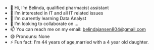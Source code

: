 - 👋 Hi, I’m Belinda, qualified pharmacist assistant
- 👀 I’m interested in IT and all IT related issues
- 🌱 I’m currently learning Data Analyst
- 💞️ I’m looking to collaborate on ...
- 📫 You can reach me on my email: belindajansen804@gmail.com
- 😄 Pronouns: None
- ⚡ Fun fact: I'm 44 years of age,married with a 4 year old daughter.

<!---
Bella-web-analyst/Bella-web-analyst is a ✨ special ✨ repository because its `README.md` (this file) appears on your GitHub profile.
You can click the Preview link to take a look at your changes.
--->
